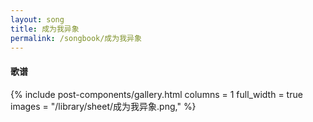 ```yaml
---
layout: song
title: 成为我异象
permalink: /songbook/成为我异象
---
```


#### 歌谱

{% include post-components/gallery.html
    columns = 1
    full_width = true
    images = "/library/sheet/成为我异象.png,"
%}
